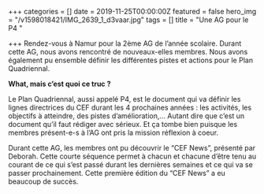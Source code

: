 +++
categories = []
date = 2019-11-25T00:00:00Z
featured = false
hero_img = "/v1598018421/IMG_2639_1_d3vaar.jpg"
tags = []
title = "Une AG pour le P4 "

+++
Rendez-vous à Namur pour la 2ème AG de l’année scolaire. Durant cette AG, nous avons rencontré de nouveaux-elles membres. Nous avons également pu ensemble définir les différentes pistes et actions pour le Plan Quadriennal.

**What, mais c’est quoi ce truc ?**

Le Plan Quadriennal, aussi appelé P4, est le document qui va définir les lignes directrices du CEF durant les 4 prochaines années : les activités, les objectifs à atteindre, des pistes d’amélioration,... Autant dire que c’est un document qu’il faut rédiger avec sérieux. Et ça tombe bien puisque les membres présent-e-s à l’AG ont pris la mission réflexion à coeur.

Durant cette AG, les membres ont pu découvrir le “CEF News”, présenté par Deborah. Cette courte séquence permet à chacun et chacune d’être tenu au courant de ce qui s’est passé durant les dernières semaines et ce qui va se passer prochainement. Cette première édition du “CEF News” a eu beaucoup de succès.